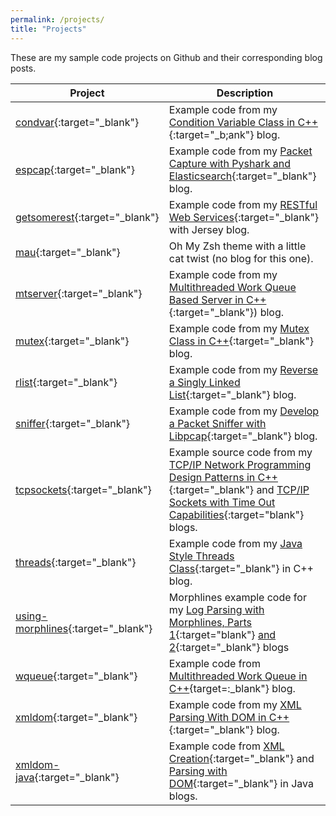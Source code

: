 ```yaml
---
permalink: /projects/
title: "Projects"
---
```


These are my sample code projects on Github and their corresponding blog posts.

| Project              | Description                 |
| -------------------- | --------------------------- |
| [condvar](https://github.com/vichargrave/condvar){:target="_blank"} | Example code from my [Condition Variable Class in C++](/programming/condition-variable-class-in-cpp/){:target="_b;ank"} blog.
| [espcap](https://github.com/vichargrave/espcap){:target="_blank"} | Example code from my [Packet Capture with Pyshark and Elasticsearch](/programming/packet-capture-with-pyshark-and-elasticsearch/){:target="_blank"} blog.
| [getsomerest](https://github.com/vichargrave/getsomerest){:target="_blank"} | Example code from my [RESTful Web Services](/tutorials/restful-webservices-with-jersey/){:target="_blank"} with Jersey blog.
| [mau](https://github.com/vichargrave/mau){:target="_blank"} | Oh My Zsh theme with a little cat twist (no blog for this one). 
| [mtserver](https://github.com/vichargrave/mtserver){:target="_blank"} | Example code from my [Multithreaded Work Queue Based Server in C++](/programming/multithreaded-work-queue-based-server-in-cpp){:target="_blank"}) blog.
| [mutex](https://github.com/vichargrave/mutex){:target="_blank"} | Example code from my [Mutex Class in C++](/programming/mutex-class-in-cpp/){:target="_blank"} blog.
| [rlist](https://github.com/vichargrave/rlist){:target="_blank"} | Example code from my [Reverse a Singly Linked List](/programming/reversing-a-singly-linked-list/){:target="_blank"} blog.
| [sniffer](https://github.com/vichargrave/sniffer){:target="_blank"} |  Example code from my [Develop a Packet Sniffer with Libpcap](/programming/develop-a-packet-sniffer-with-libpcap/){:target="_blank"} blog.
| [tcpsockets](https://github.com/vichargrave/tcpsockets){:target="_blank"} | Example source code from my [TCP/IP Network Programming Design Patterns in C++](/programming/tcp-ip-network-programming-design-patterns-in-cpp/){:target="_blank"} and [TCP/IP Sockets with Time Out Capabilities](/programming/tcp-ip-sockets-with-time-out-capabilties/){:target="blank"} blogs.
| [threads](https://github.com/vichargrave/threads){:target="_blank"} | Example code from my [Java Style Threads Class](/programming/java-style-thread-class-in-cpp/){:target="_blank"} in C++ blog.
| [using-morphlines](https://github.com/vichargrave/using-morphlines){:target="_blank"} | Morphlines example code for my [Log Parsing with Morphlines, Parts 1](/programming/log-parsing-with-morphlines-1/){:target="blank"} [and 2](/programming/log-parsing-with-morphlines-2/){:target="_blank"} blogs 
| [wqueue](https://github.com/vichargrave/wqueue){:target="_blank"} | Example code from [Multithreaded Work Queue in C++](/programming/multithreaded-work-queue-in-cpp/){target=:_blank"} blog.
| [xmldom](https://github.com/vichargrave/xmldom){:target="_blank"} | Example code from my [XML Parsing With DOM in C++](/programming/xml-parsing-with-dom-in-cpp/){:target="_blank"} blog.
| [xmldom-java](https://github.com/vichargrave/xmldom-java){:target="_blank"}  | Example code from [XML Creation](/programming/xml-creation-with-dom-in-java/){:target="_blank"} and [Parsing with DOM](/programming/xml-parsing-with-dom-in-java/){:target="_blank"} in Java blogs. 

